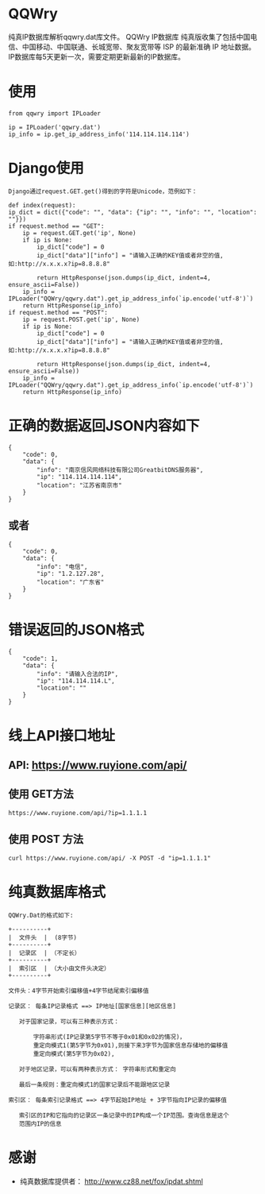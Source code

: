 # QQWry
纯真IP数据库解析qqwry.dat库文件。
QQWry IP数据库 纯真版收集了包括中国电信、中国移动、中国联通、长城宽带、聚友宽带等 ISP 的最新准确 IP 地址数据。IP数据库每5天更新一次，需要定期更新最新的IP数据库。

# 使用

	from qqwry import IPLoader

	ip = IPLoader('qqwry.dat')
	ip_info = ip.get_ip_address_info('114.114.114.114')
	
# Django使用

	Django通过request.GET.get()得到的字符是Unicode，范例如下：
	
	def index(request):
    ip_dict = dict({"code": "", "data": {"ip": "", "info": "", "location": ""}})
    if request.method == "GET":
        ip = request.GET.get('ip', None)
        if ip is None:
            ip_dict["code"] = 0
            ip_dict["data"]["info"] = "请输入正确的KEY值或者非空的值,如:http://x.x.x.x?ip=8.8.8.8"

            return HttpResponse(json.dumps(ip_dict, indent=4, ensure_ascii=False))
        ip_info = IPLoader("QQWry/qqwry.dat").get_ip_address_info(`ip.encode('utf-8')`)
        return HttpResponse(ip_info)
    if request.method == "POST":
        ip = request.POST.get('ip', None)
        if ip is None:
            ip_dict["code"] = 0
            ip_dict["data"]["info"] = "请输入正确的KEY值或者非空的值,如:http://x.x.x.x?ip=8.8.8.8"

            return HttpResponse(json.dumps(ip_dict, indent=4, ensure_ascii=False))
        ip_info = IPLoader("QQWry/qqwry.dat").get_ip_address_info(`ip.encode('utf-8')`)
        return HttpResponse(ip_info)
		
# 正确的数据返回JSON内容如下

	{
		"code": 0, 
		"data": {
			"info": "南京信风网络科技有限公司GreatbitDNS服务器", 
			"ip": "114.114.114.114", 
			"location": "江苏省南京市"
		}
	}

## 或者
	{
		"code": 0, 
		"data": {
			"info": "电信", 
			"ip": "1.2.127.28", 
			"location": "广东省"
		}
	}
# 错误返回的JSON格式

	{
		"code": 1,
		"data": {
			"info": "请输入合法的IP",
			"ip": "114.114.114.L",
			"location": ""
		}
	}

# 线上API接口地址
## API: https://www.ruyione.com/api/
## 使用 GET方法
	https://www.ruyione.com/api/?ip=1.1.1.1
## 使用 POST 方法
	curl https://www.ruyione.com/api/ -X POST -d "ip=1.1.1.1"

# 纯真数据库格式
	QQWry.Dat的格式如下:

	+----------+
	|  文件头  |  (8字节)
	+----------+
	|  记录区  | （不定长）
	+----------+
	|  索引区  | （大小由文件头决定）
	+----------+

	文件头：4字节开始索引偏移值+4字节结尾索引偏移值

	记录区： 每条IP记录格式 ==> IP地址[国家信息][地区信息]

	   对于国家记录，可以有三种表示方式：

		   字符串形式(IP记录第5字节不等于0x01和0x02的情况)，
		   重定向模式1(第5字节为0x01),则接下来3字节为国家信息存储地的偏移值
		   重定向模式(第5字节为0x02),
	   
	   对于地区记录，可以有两种表示方式： 字符串形式和重定向

	   最后一条规则：重定向模式1的国家记录后不能跟地区记录

	索引区： 每条索引记录格式 ==> 4字节起始IP地址 + 3字节指向IP记录的偏移值

	   索引区的IP和它指向的记录区一条记录中的IP构成一个IP范围。查询信息是这个
	   范围内IP的信息
	   
# 感谢

* 纯真数据库提供者： http://www.cz88.net/fox/ipdat.shtml